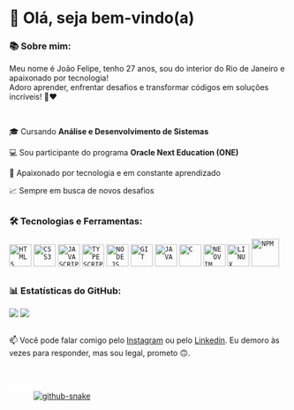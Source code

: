  
 <h1 align="left">👋 Olá, seja bem-vindo(a)</h1>
 

### 📚 Sobre mim:
<p>Meu nome é João Felipe, tenho 27 anos, sou do interior do Rio de Janeiro e apaixonado por tecnologia!<br>
Adoro aprender, enfrentar desafios e transformar códigos em soluções incríveis! 🚀❤️</p><br/>

 <p>🎓 Cursando <strong>Análise e Desenvolvimento de Sistemas</strong></p>
 <p>💻 Sou participante do programa <strong>Oracle Next Education (ONE)</strong></p>
 <p>🚀 Apaixonado por tecnologia e em constante aprendizado</p>
 <p>📈 Sempre em busca de novos desafios</p>

##

### 🛠️ Tecnologias e Ferramentas: 

<code><img src="https://cdn.jsdelivr.net/gh/devicons/devicon@latest/icons/html5/html5-original.svg" width="40" height="40" title = "HTML5"/></code>
<code><img src="https://cdn.jsdelivr.net/gh/devicons/devicon@latest/icons/css3/css3-original.svg" width="40" height="40" title = "CSS3"/></code>
<code><img src="https://cdn.jsdelivr.net/gh/devicons/devicon@latest/icons/javascript/javascript-original.svg" width="40" height="40" title = "JAVASCRIPT"/></code>
<code><img src="https://cdn.jsdelivr.net/gh/devicons/devicon@latest/icons/typescript/typescript-original.svg" width="40" height="40" title = "TYPESCRIPT"/></code>
<code><img src="https://cdn.jsdelivr.net/gh/devicons/devicon@latest/icons/nodejs/nodejs-original.svg" width="40" height="40" title = "NODE.JS"/></code>
<code><img loading="lazy" src="https://cdn.jsdelivr.net/gh/devicons/devicon/icons/git/git-original.svg" width="40" height="40" title = "GIT"/></code>
<code><img src="https://cdn.jsdelivr.net/gh/devicons/devicon@latest/icons/java/java-original.svg" width="40" height="40" title = "JAVA"/></code>
<code><img src="https://cdn.jsdelivr.net/gh/devicons/devicon@latest/icons/c/c-original.svg" width="40" height="40" title = "C"/></code>
<code><img src="https://cdn.jsdelivr.net/gh/devicons/devicon@latest/icons/neovim/neovim-original.svg" width="40" height="40" title = "NEOVIM"/></code>
<code><img src="https://cdn.jsdelivr.net/gh/devicons/devicon@latest/icons/linux/linux-original.svg" width="40" height="40" title = "LINUX"/></code>
<code><img src="https://cdn.jsdelivr.net/gh/devicons/devicon@latest/icons/npm/npm-original-wordmark.svg" width="50" height="50" title = "NPM"/></code>
          
          
##
### 📊 Estatísticas do GitHub:

![](https://github-readme-stats.vercel.app/api?username=joaodev021&theme=tokyonight&hide_border=false&include_all_commits=true&count_private=false)
![](https://github-readme-stats.vercel.app/api/top-langs/?username=joaodev021&theme=tokyonight&hide_border=false&include_all_commits=true&count_private=false&layout=compact)<br/>
##
  
📫 Você pode falar comigo pelo [Instagram](https://www.instagram.com/joaofelipe021) ou pelo [Linkedin](https://www.linkedin.com/in/joaofelipegalv%C3%A3o021/). Eu demoro às vezes para responder, mas sou legal, prometo 🙃.

<br>


<a href="https://www.instagram.com/joaofelipe021" target="_blank"><img align="left" alt="Instagram" width="22px" src="https://github.com/Aakarsh-B/trying-repos/blob/master/insta.svg" />
<a href="https://www.linkedin.com/in/joaofelipegalvão021" target="_blank"><img align="left" alt="LinkedIn" width="22px" src="https://github.com/Aakarsh-B/trying-repos/blob/master/linkedin.svg" />


##

<picture>
  <source media="(prefers-color-scheme: dark)" srcset="https://raw.githubusercontent.com/tobiasmeyhoefer/tobiasmeyhoefer/output/github-snake-dark.svg" />
  <source media="(prefers-color-scheme: light)" srcset="https://raw.githubusercontent.com/tobiasmeyhoefer/tobiasmeyhoefer/output/github-snake.svg" />
  <img alt="github-snake" src="https://raw.githubusercontent.com/tobiasmeyhoefer/tobiasmeyhoefer/output/github-snake.svg" />
</picture>

##

